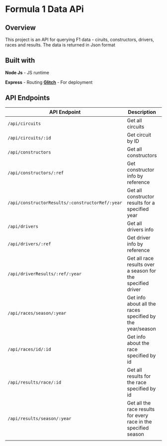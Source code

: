 # Formula 1 Data APi
## Overview

This project is an API for querying F1 data - ciruits, constructors, drivers, races and results. The data is returned in Json format 

## Built with

**Node Js** - JS runtime

**Express** - Routing
**[Glitch](https://cyan-traveling-icon.glitch.me/api/)** - For deployment

## API Endpoints

| API Endpoint                                    | Description                                                         | Example                                                                                  |
|-------------------------------------------------|---------------------------------------------------------------------|------------------------------------------------------------------------------------------|
| `/api/circuits`                                 | Get all circuits                                                    | [/api/circuits](https://cyan-traveling-icon.glitch.me/api/circuits) |
| `/api/circuits/:id`                             | Get circuit by ID                                                   | [/api/circuits/1](https://cyan-traveling-icon.glitch.me/api/circuits/1) |
| `/api/constructors`                             | Get all constructors                                                | [/api/constructors](https://cyan-traveling-icon.glitch.me/api/constructors) |
| `/api/constructors/:ref`                        | Get constructor info by reference                                   | [/api/constructors/ferrari](https://cyan-traveling-icon.glitch.me/api/constructors/ferrari) |
| `/api/constructorResults/:constructorRef/:year` | Get all constructor results for a specified year                    | [/api/constructorResults/ferrari/2020](https://cyan-traveling-icon.glitch.me/api/constructorResults/ferrari/2020) |
| `/api/drivers`                                  | Get all drivers info                                                | [/api/drivers](https://cyan-traveling-icon.glitch.me/api/drivers) |
| `/api/drivers/:ref`                             | Get driver info by reference                                        | [/api/drivers/hamilton](https://cyan-traveling-icon.glitch.me/api/drivers/hamilton) |
| `/api/driverResults/:ref/:year`                 | Get all race results over a season for the specified driver         | [/api/driverResults/hamilton/2023](https://cyan-traveling-icon.glitch.me/api/driverResults/hamilton/2023) |
| `/api/races/season/:year`                       | Get info about all the races specified by the year/season           | [/api/races/season/2023](https://cyan-traveling-icon.glitch.me/api/races/season/2023) |
| `/api/races/id/:id`                             | Get info about the race specified by id                             | [/api/races/id/1100](https://cyan-traveling-icon.glitch.me/api/races/id/1100) |
| `/api/results/race/:id`                         | Get all results for the race specified by id                        | [/api/results/race/1100](https://cyan-traveling-icon.glitch.me/api/results/race/1100) |
| `/api/results/season/:year`                     | Get all the race results for every race in the specified season     | [/api/results/season/2023](https://cyan-traveling-icon.glitch.me/api/results/season/2023) |
      |
